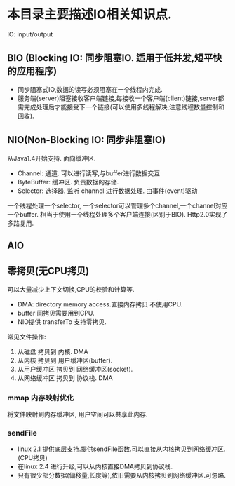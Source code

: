 # 本目录主要描述IO相关知识点.
IO: input/output

## BIO (Blocking IO: 同步阻塞IO. 适用于低并发,短平快的应用程序)
* 同步阻塞式IO,数据的读写必须阻塞在一个线程内完成. 
* 服务端(server)阻塞接收客户端链接,每接收一个客户端(client)链接,server都需完成处理后才能接受下一个链接(可以使用多线程解决,注意线程数量控制和回收).


## NIO(Non-Blocking IO: 同步非阻塞IO)
从Java1.4开始支持. 面向缓冲区.
* Channel: 通道. 可以进行读写,与buffer进行数据交互
* ByteBuffer: 缓冲区. 负责数据的存储.
* Selector: 选择器. 监听 channel 进行数据处理. 由事件(event)驱动

一个线程处理一个selector, 一个selector可以管理多个channel,一个channel对应一个buffer.
相当于使用一个线程处理多个客户端连接(区别于BIO).
Http2.0实现了多路复用.

## AIO



## 零拷贝(无CPU拷贝)
可以大量减少上下文切换,CPU的校验和计算等.
* DMA: directory memory access.直接内存拷贝 不使用CPU.
* buffer 间拷贝需要用到CPU.
* NIO提供 transferTo 支持零拷贝.

常见文件操作:
1. 从磁盘 拷贝到 内核. DMA
2. 从内核 拷贝到 用户缓冲区(buffer).
3. 从用户缓冲区 拷贝到 网络缓冲区(socket).
4. 从网络缓冲区 拷贝到 协议栈. DMA

### mmap 内存映射优化
将文件映射到内存缓冲区, 用户空间可以共享此内存. 
### sendFile 
* linux 2.1 提供底层支持.提供sendFile函数.可以直接从内核拷贝到网络缓冲区.(CPU拷贝)
* 在linux 2.4 进行升级,可以从内核直接DMA拷贝到协议栈.
* 只有很少部分数据(偏移量,长度等),依旧需要从内核拷贝到网络缓冲区.可忽略.
